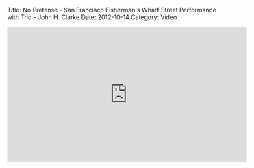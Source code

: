 Title: No Pretense - San Francisco Fisherman's Wharf Street Performance with Trio - John H. Clarke
Date: 2012-10-14
Category: Video

<iframe width="560" height="315" src="https://www.youtube.com/embed/JGYu_ECY1J0" title="YouTube video player" frameborder="0" allow="accelerometer; autoplay; clipboard-write; encrypted-media; gyroscope; picture-in-picture" allowfullscreen></iframe>

